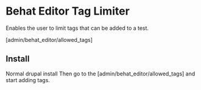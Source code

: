 # Behat Editor Tag Limiter

Enables the user to limit tags that can be added to a test.

[admin/behat_editor/allowed_tags]

## Install

Normal drupal install
Then go to the [admin/behat_editor/allowed_tags] and start adding tags.

